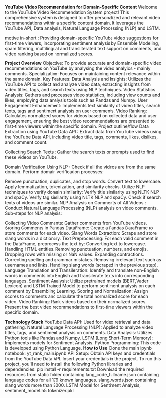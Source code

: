 **YouTube Video Recommendation for Domain-Specific Content**
Welcome to the YouTube Video Recommendation System project! This comprehensive system is designed to offer personalized and relevant video recommendations within a specific content domain. It leverages the YouTube API, Data analysis, Natural Language Processing (NLP) and LSTM.

motive in-short : Providing domain-specific YouTube video suggestions for first-time viewers, incorporating sentiment analysis by Ensemble Modeling, spam filtering, multilingual and transliterated text support on comments, and video ranking based on normalized scores.

**Project Overview**
Objective: To provide accurate and domain-specific video recommendations on YouTube by analysing the video analyics - mainly comments.
Specialization: Focuses on maintaining content relevance within the same domain.
Key Features:
Data Analysis and Insights: Utilizes the YouTube API to collect and analyze video data, extracting insights from video titles, tags, and search texts using NLP techniques.
Video Statistics Analysis: Gathers and processes video statistics, including view counts and likes, employing data analysis tools such as Pandas and Numpy.
User Engagement Enhancement: Implements text similarity of video titles, search texts, tags and sentiment analysis on user comments.
Video Ranking: Calculates normalized scores for videos based on collected data and user engagement, ensuring the best video recommendations are presented to first-time viewers within the specific domain.
Project outline/flow
Data Extraction using YouTube Data API : Extract data from YouTube videos using the YouTube Data API, including video title, tags, comments, likes, dislikes, and comment count.

Collecting Search Texts : Gather the search texts or prompts used to find these videos on YouTube.

Domain Verification Using NLP : Check if all the videos are from the same domain. Perform domain verification processes:

Remove punctuation, duplicates, and stop words.
Convert text to lowercase.
Apply lemmatization, tokenization, and similarity checks.
Utilize NLP techniques to verify domain similarity:
Verify title similarity using NLTK NLP and spaCy.
Verify tag similarity using NLTK NLP and spaCy.
Check if search texts of videos are similar.
NLP Analysis on Comments of All Videos : Conduct Natural Language Processing (NLP) analysis on video comments. Sub-steps for NLP analysis:

Collecting Video Comments: Gather comments from YouTube videos.
Storing Comments in Pandas DataFrame: Create a Pandas DataFrame to store comments for each video.
Slang Words Extraction: Scrape and store slang words in a dictionary.
Text Preprocessing: For each valid comment in the DataFrame, preprocess the text by:
Converting text to lowercase.
Handling HTML entities.
Removing punctuation, numbers, and emojis.
Dropping rows with missing or NaN values.
Expanding contractions.
Correcting spelling and grammar mistakes.
Removing irrelevant text such as usernames and links.
Handling slang words (scraped in the previous step).
Language Translation and Transileration: Identify and translate non-English words in comments into English and transilerate texts into corresponding languages.
Sentiment Analysis: Utilize pretrained models (BERT,Vader Lexicon) and LSTM Trained Model to perform sentiment analysis on each comment by Ensembling Learning.
Scoring and Normalization: Assign scores to comments and calculate the total normalized score for each video.
Video Ranking: Rank videos based on their normalized scores.
Present the best video recommendations to first-time viewers within the specific domain.

**Technology Stack**
YouTube Data API: Used for video retrieval and data gathering.
Natural Language Processing (NLP): Applied to analyze video titles, tags, and sentiment analysis on comments.
Data Analysis: Utilizes Python tools like Pandas and Numpy.
LSTM (Long Short-Term Memory): Implements models for Sentiment Analysis.
Python Programming: This code is developed using Python Language.
**How to Use**
Clone the main ipynb notebook: yt_rank_main.ipynb
API Setup: Obtain API keys and credentials from the YouTube Data API. Insert your credentials in the project.
To run this project, you'll need to install the following Python libraries and dependencies: pip install -r requirements.txt
Download the required resources from static folder containing
lang_code_fullname.json containing language codes for all 179 known languages.
slang_words.json containing slang words more than 2000.
LSTM Model for Sentiment Analysis,
sentiment_model.h5
tokenizer.pkl
